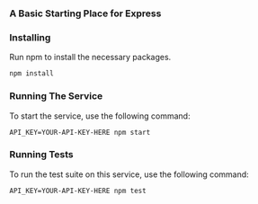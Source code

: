 ### A Basic Starting Place for Express

### Installing

Run npm to install the necessary packages.

```
npm install
```

### Running The Service
To start the service, use the following command:

```
API_KEY=YOUR-API-KEY-HERE npm start 
```

### Running Tests
To run the test suite on this service, use the following command:

```
API_KEY=YOUR-API-KEY-HERE npm test
```

